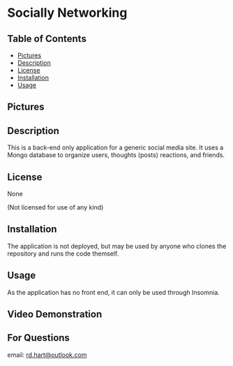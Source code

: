 # Socially Networking

## Table of Contents

- [Pictures](#pictures)
- [Description](#description)
- [License](#license)
- [Installation](#installation)
- [Usage](#usage)

## Pictures

## Description

This is a back-end only application for a generic social media site. It uses a Mongo database to organize users, thoughts (posts) reactions, and friends.

## License

None

(Not licensed for use of any kind)

## Installation

The application is not deployed, but may be used by anyone who clones the repository and runs the code themself.

## Usage

As the application has no front end, it can only be used through Insomnia.

## Video Demonstration

## For Questions
email: rd.hart@outlook.com